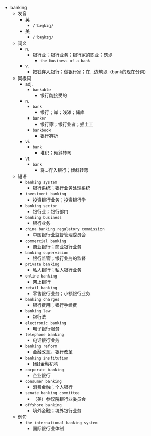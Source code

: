 - banking
  - 发音
    - 英
      - `/'bæŋkɪŋ/`
    - 美
      - `/'bæŋkɪŋ/`
  - 词义
    - n.
      - 银行业；银行业务；银行家的职业；筑堤
        - `the business of a bank`
    - v.
      - 把钱存入银行；做银行家；在…边筑堤（bank的现在分词）
  - 同根词
    - adj.
      - `bankable`
        - 银行能接受的
    - n.
      - `bank`
        - 银行；岸；浅滩；储库
      - `banker`
        - 银行家；银行业者；掘土工
      - `bankbook`
        - 银行存折
    - vi.
      - `bank`
        - 堆积；倾斜转弯
    - vt.
      - `bank`
        - 将…存入银行；倾斜转弯
  - 短语
    - `banking system`
      - 银行系统；银行业务处理系统 
    - `investment banking`
      - 投资银行业务；投资银行学 
    - `banking sector`
      - 银行业；银行部门 
    - `banking business`
      - 银行业务 
    - `china banking regulatory commission`
      - 中国银行业监督管理委员会 
    - `commercial banking`
      - 商业银行；商业银行业务 
    - `banking supervision`
      - 银行监管；银行业务的监督 
    - `private banking`
      - 私人银行；私人银行业务 
    - `online banking`
      - 网上银行 
    - `retail banking`
      - 零售银行业务；小额银行业务 
    - `banking charges`
      - 银行费用；银行手续费 
    - `banking law`
      - 银行法 
    - `electronic banking`
      - 电子银行服务 
    - `telephone banking`
      - 电话银行业务 
    - `banking reform`
      - 金融改革，银行改革 
    - `banking institution`
      - [经]金融机构 
    - `corporate banking`
      - 企业银行 
    - `consumer banking`
      - 消费金融；个人银行 
    - `senate banking committee`
      - （美）参议院银行业委员会 
    - `offshore banking`
      - 境外金融；境外银行业务 
  - 例句
    - `the international banking system`
      - 国际银行业体制


